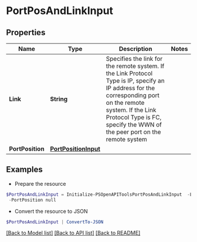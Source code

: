 # PortPosAndLinkInput
## Properties

Name | Type | Description | Notes
------------ | ------------- | ------------- | -------------
**Link** | **String** | Specifies the link for the remote system. If the Link Protocol Type is IP, specify an IP address for the corresponding port on the remote system. If the Link Protocol Type is FC, specify the WWN of the peer port on the remote system | 
**PortPosition** | [**PortPositionInput**](PortPositionInput.md) |  | 

## Examples

- Prepare the resource
```powershell
$PortPosAndLinkInput = Initialize-PSOpenAPIToolsPortPosAndLinkInput  -Link 10.100.65.128 `
 -PortPosition null
```

- Convert the resource to JSON
```powershell
$PortPosAndLinkInput | ConvertTo-JSON
```

[[Back to Model list]](../README.md#documentation-for-models) [[Back to API list]](../README.md#documentation-for-api-endpoints) [[Back to README]](../README.md)

